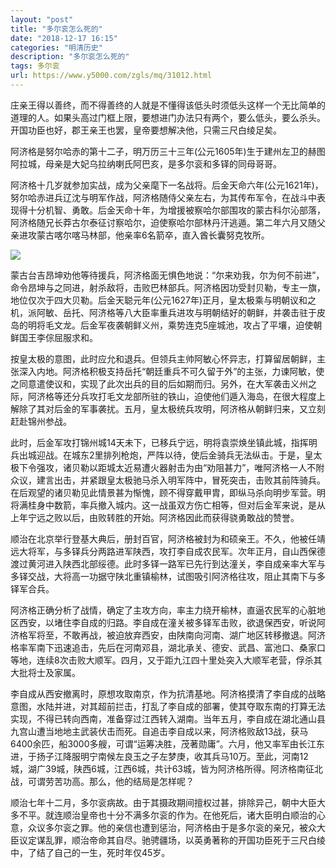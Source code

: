 ```yaml
---
layout: "post"
title: "多尔衮怎么死的"
date: "2018-12-17 16:15"
categories: "明清历史"
description: "多尔衮怎么死的"
tags: 多尔衮
url: https://www.y5000.com/zgls/mq/31012.html
---
```






庄亲王得以善终，而不得善终的人就是不懂得该低头时须低头这样一个无比简单的道理的人。如果头高过门框上限，要想进门办法只有两个，要么低头，要么杀头。开国功臣也好，郡王亲王也罢，皇帝要想解决他，只需三尺白绫足矣。

阿济格是努尔哈赤的第十二子，明万历三十三年(公元1605年)生于建州左卫的赫图阿拉城，母亲是大妃乌拉纳喇氏阿巴亥，是多尔衮和多铎的同母哥哥。

阿济格十几岁就参加实战，成为父亲麾下一名战将。后金天命六年(公元1621年)，努尔哈赤进兵辽沈与明军作战，阿济格随侍父亲左右，为其传布军令，在战斗中表现得十分机智、勇敢。后金天命十年，为增援被察哈尔部围攻的蒙古科尔沁部落，阿济格随兄长莽古尔泰征讨察哈尔，迫使察哈尔部林丹汗逃遁。第二年六月又随父亲进攻蒙古喀尔喀马林部，他亲率6名箭卒，直入酋长囊努克牧所。

![](https://img.y5000.com/uploads/allimg/180622/8-1P62211491M06.jpg)

蒙古台吉昂坤劝他等待援兵，阿济格面无惧色地说：“尔来劝我，尔为何不前进”，命令昂坤与之同进，射杀敌将，击败巴林部兵。阿济格因功受封贝勒，专主一旗，地位仅次于四大贝勒。后金天聪元年(公元1627年)正月，皇太极乘与明朝议和之机，派阿敏、岳托、阿济格等八大臣率重兵进攻与明朝结好的朝鲜，并袭击驻于皮岛的明将毛文龙。后金军夜袭朝鲜义州，乘势连克5座城池，攻占了平壤，迫使朝鲜国王李倧屈服求和。

按皇太极的意图，此时应允和退兵。但领兵主帅阿敏心怀异志，打算留居朝鲜，主张深入内地。阿济格积极支持岳托“朝廷重兵不可久留于外”的主张，力谏阿敏，使之同意遣使议和，实现了此次出兵的目的后如期而归。另外，在大军袭击义州之际，阿济格等还分兵攻打毛文龙部所驻的铁山，迫使他们遁入海岛，在很大程度上解除了其对后金的军事袭扰。五月，皇太极统兵攻明，阿济格从朝鲜归来，又立刻赶赴锦州参战。

此时，后金军攻打锦州城14天未下，已移兵宁远，明将袁崇焕坐镇此城，指挥明兵出城迎战。在城东2里排列枪炮，严阵以待，使后金骑兵无法纵击。于是，皇太极下令强攻，诸贝勒以距城太近易遭火器射击为由“劝阻甚力”，唯阿济格一人不附众议，建言出击，并紧跟皇太极驰马杀入明军阵中，冒死突击，击败其前阵骑兵。在后观望的诸贝勒见此情景甚为惭愧，顾不得穿戴甲胄，即纵马杀向明步军营。明将满桂身中数箭，率兵撤入城内。这一战虽双方伤亡相等，但对后金军来说，是从上年宁远之败以后，由败转胜的开始。阿济格因此而获得骁勇敢战的赞誉。

顺治在北京举行登基大典后，册封百官，阿济格被封为和硕亲王。不久，他被任靖远大将军，与多铎兵分两路进军陕西，攻打李自成农民军。次年正月，自山西保德渡过黄河进入陕西北部绥德。此时多铎一路军已先行到达潼关，李自成亲率大军与多铎交战，大将高一功据守陕北重镇榆林，试图吸引阿济格往攻，阻止其南下与多铎军合兵。

阿济格正确分析了战情，确定了主攻方向，率主力绕开榆林，直逼农民军的心脏地区西安，以堵住李自成的归路。李自成在潼关被多铎军击败，欲退保西安，听说阿济格军将至，不敢再战，被迫放弃西安，由陕南向河南、湖广地区转移撤退。阿济格率军南下迅速追击，先后在河南邓县，湖北承关、德安、武昌、富池口、桑家口等地，连续8次击败大顺军。四月，又于距九江四十里处突入大顺军老营，俘杀其大批将士及家属。

李自成从西安撤离时，原想攻取南京，作为抗清基地。阿济格摸清了李自成的战略意图，水陆并进，对其超前拦击，打乱了李自成的部署，使其夺取东南的打算无法实现，不得已转向西南，准备穿过江西转入湖南。当年五月，李自成在湖北通山县九宫山遭当地地主武装伏击而死。自追击李自成以来，阿济格败敌13战，获马6400余匹，船3000多艘，可谓“运筹决胜，茂著勋庸”。六月，他又率军由长江东进，于扬子江降服明宁南候左良玉之子左梦庚，收其兵马10万。至此，河南12城，湖广39城，陕西6城，江西6城，共计63城，皆为阿济格所得。阿济格南征北战，可谓劳苦功高。那么，他的结局是怎样呢？

顺治七年十二月，多尔衮病故。由于其摄政期间擅权过甚，排除异己，朝中大臣大多不平。就连顺治皇帝也十分不满多尔衮的作为。在他死后，诸大臣明白顺治的心意，众议多尔衮之罪。他的亲信也遭到惩治，阿济格由于是多尔衮的亲兄，被众大臣议定谋乱罪，顺治帝命其自尽。驰骋疆场，以英勇著称的开国功臣死于三尺白绫中，了结了自己的一生，死时年仅45岁。
